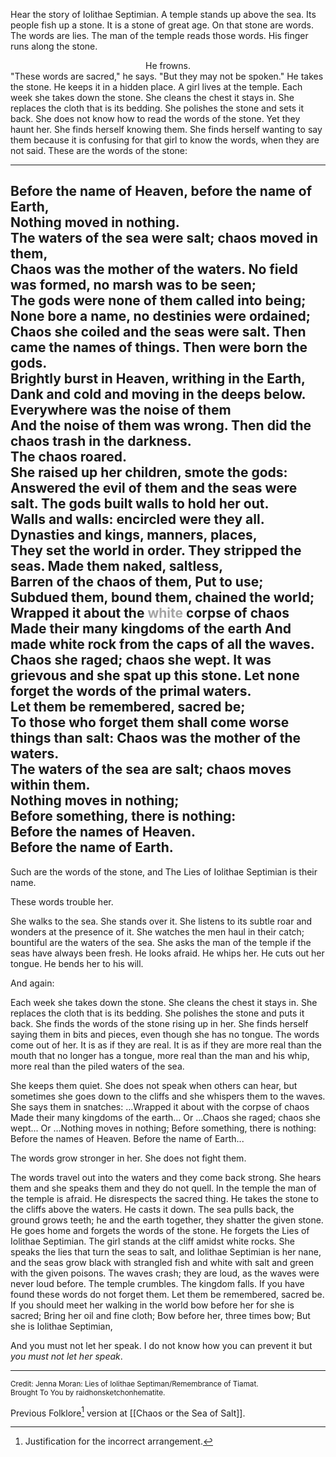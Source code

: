 
Hear the story of Iolithae Septimian.
A temple stands up above the sea.
	Its people fish up a stone. It is a stone of great age. On that stone are words.
 The words are lies. The man of the temple reads those words. His finger runs along the stone.
<center> He frowns.</center>
	  "These words are sacred," he says. "But they may not be spoken."
		  He takes the stone. He keeps it in a hidden place.
			  A girl lives at the temple. Each week she takes down the stone.
  She cleans the chest it stays in. She replaces the cloth that is its bedding.
  She polishes the stone and sets it back.
	  She does not know how to read the words of the stone.
		  Yet they haunt her.
			  She finds herself knowing them. She finds herself wanting to say them because it is confusing for that girl to know the words, when they are not said.
				  These are the words of the stone:

---
Before the name of Heaven, before the name of Earth,  
	Nothing moved in nothing.  
		The waters of the sea were salt; chaos moved in them,  
			Chaos was the mother of the waters.
No field was formed, no marsh was to be seen;  
	The gods were none of them called into being;  
		None bore a name, no destinies were ordained;  
			Chaos she coiled and the seas were salt.
Then came the names of things. Then were born the gods.  
	Brightly burst in Heaven, writhing in the Earth,  
		Dank and cold and moving in the deeps below.
Everywhere was the noise of them  
	And the noise of them was wrong.
Then did the chaos trash in the darkness.  
	The chaos roared.  
		She raised up her children, smote the gods:  
			Answered the evil of them and the seas were salt.
The gods built walls to hold her out.  
	Walls and walls: encircled were they all.  
		Dynasties and kings, manners, places,  
			They set the world in order. They stripped the seas.
Made them naked, saltless,  
	Barren of the chaos of them,
		Put to use;  
			Subdued them, bound them, chained the world;
Wrapped it about the <font color="#a5a5a5">white</font> corpse of chaos  
	Made their many kingdoms of the earth
		And made white rock from the caps of all the waves.  
			Chaos she raged; chaos she wept.
It was grievous and she spat up this stone. 
	Let none forget the words of the primal waters.  
		Let them be remembered, sacred be;  
			To those who forget them shall come worse things than salt:
Chaos was the mother of the waters.  
	The waters of the sea are salt; chaos moves within them.  
		Nothing moves in nothing;  
			Before something, there is nothing:  
Before the names of Heaven.  
	Before the name of Earth.
---
Such are the words of the stone, and The Lies of Iolithae Septimian is their name.

These words trouble her.

She walks to the sea. She stands over it. She listens to its subtle roar and
wonders at the presence of it. She watches the men haul in their catch;
bountiful are the waters of the sea.
	She asks the man of the temple if the seas have always been fresh.
He looks afraid. He whips her. He cuts out her tongue. He bends her to his will.

And again:

Each week she takes down the stone.
	She cleans the chest it stays in. She replaces the cloth that is its bedding.
She polishes the stone and puts it back. She finds the words of the stone rising up
in her. She finds herself saying them in bits and pieces, even though she has no tongue.
	The words come out of her. It is as if they are real. It is as if they are more real
	than the mouth that no longer has a tongue, more real than the man and his whip, more real than the piled waters of the sea.

She keeps them quiet.
	She does not speak when others can hear, but sometimes she goes down to the cliffs
and she whispers them to the waves. She says them in snatches:
	…Wrapped it about with the corpse of chaos
Made their many kingdoms of the earth...
	Or
		…Chaos she raged; chaos she wept...
	Or
		…Nothing moves in nothing;
		Before something, there is nothing:
		Before the names of Heaven.
		Before the name of Earth...

The words grow stronger in her. She does not fight them.

The words travel out into the waters and they come back strong. She hears them
and she speaks them and they do not quell.
	In the temple the man of the temple is afraid. He disrespects the sacred thing.
		He takes the stone to the cliffs above the waters.
He casts it down. The sea pulls back, the ground grows teeth; he and the earth together,
they shatter the given stone. He goes home and forgets the words of the stone.
He forgets the Lies of Iolithae Septimian.
	The girl stands at the cliff amidst white rocks.
She speaks the lies that turn the seas to salt, and Iolithae Septimian is her nane,
and the seas grow black with strangled fish and white with salt and green with the given poisons.
The waves crash; they are loud, as the waves were never loud before. The temple crumbles.
The kingdom falls.
	If you have found these words do not forget them. Let them be remembered, sacred be.
If you should meet her walking in the world bow before her for she is sacred;
Bring her oil and fine cloth; 
Bow before her, three times bow; 
But she is Iolithae Septimian,

And you must not let her speak.
I do not know how you can prevent it but *you must not let her speak*.

---
<sub>Credit: Jenna Moran: Lies of Iolithae Septiman/Remembrance of Tiamat.<br>
Brought To You by raidhonsketchonhematite.</sub>

Previous Folklore[^1] version at [[Chaos or the Sea of Salt]].

[^1]: Justification for the incorrect arrangement. 